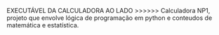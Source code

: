 EXECUTÁVEL DA CALCULADORA AO LADO >>>>>>
Calculadora NP1, projeto que envolve lógica de programação em python e conteudos de matemática e estatística.
